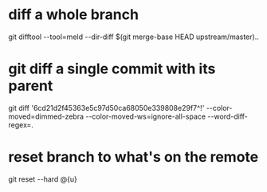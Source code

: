 # diff a whole branch
git difftool --tool=meld --dir-diff $(git merge-base HEAD upstream/master)..

# git diff a single commit with its parent
git diff '6cd21d2f45363e5c97d50ca68050e339808e29f7^!' --color-moved=dimmed-zebra --color-moved-ws=ignore-all-space --word-diff-regex=.

# reset branch to what's on the remote
git reset --hard @{u}
